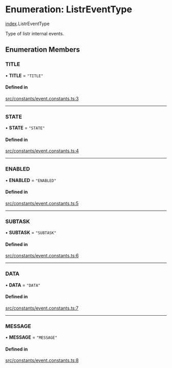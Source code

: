 # Enumeration: ListrEventType

[index](../modules/index.md).ListrEventType

Type of listr internal events.

## Enumeration Members

### TITLE

• **TITLE** = ``"TITLE"``

#### Defined in

[src/constants/event.constants.ts:3](https://github.com/cenk1cenk2/listr2/blob/a554689/src/constants/event.constants.ts#L3)

___

### STATE

• **STATE** = ``"STATE"``

#### Defined in

[src/constants/event.constants.ts:4](https://github.com/cenk1cenk2/listr2/blob/a554689/src/constants/event.constants.ts#L4)

___

### ENABLED

• **ENABLED** = ``"ENABLED"``

#### Defined in

[src/constants/event.constants.ts:5](https://github.com/cenk1cenk2/listr2/blob/a554689/src/constants/event.constants.ts#L5)

___

### SUBTASK

• **SUBTASK** = ``"SUBTASK"``

#### Defined in

[src/constants/event.constants.ts:6](https://github.com/cenk1cenk2/listr2/blob/a554689/src/constants/event.constants.ts#L6)

___

### DATA

• **DATA** = ``"DATA"``

#### Defined in

[src/constants/event.constants.ts:7](https://github.com/cenk1cenk2/listr2/blob/a554689/src/constants/event.constants.ts#L7)

___

### MESSAGE

• **MESSAGE** = ``"MESSAGE"``

#### Defined in

[src/constants/event.constants.ts:8](https://github.com/cenk1cenk2/listr2/blob/a554689/src/constants/event.constants.ts#L8)
